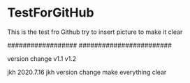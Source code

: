 # TestForGitHub
This is the test fro Github
try to insert picture to make it clear



##################
########################

version change
v1.1
v1.2

jkh
2020.7.16 jkh  version change make everything clear
